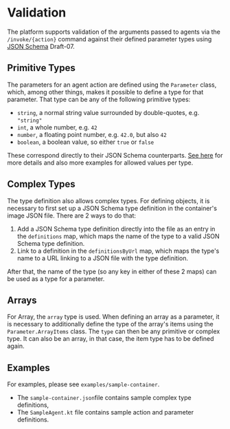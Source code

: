 # Validation

The platform supports validation of the arguments passed to agents via the 
`/invoke/{action}` command against their defined parameter types using 
[JSON Schema](https://json-schema.org/) Draft-07.

## Primitive Types

The parameters for an agent action are defined using the `Parameter` class,
which, among other things, makes it possible to define a type for that parameter.
That type can be any of the following primitive types:

* `string`, a normal string value surrounded by double-quotes, e.g. `"string"`
* `int`, a whole number, e.g. `42`
* `number`, a floating point number, e.g. `42.0`, but also `42`
* `boolean`, a boolean value, so either `true` or `false`

These correspond directly to their JSON Schema counterparts.
[See here](https://json-schema.org/understanding-json-schema/reference/type) 
for more details and also more examples for allowed values per type.

## Complex Types

The type definition also allows complex types. For defining objects, it is necessary to first set up a JSON Schema type definition
in the container's image JSON file. There are 2 ways to do that:

1.  Add a JSON Schema type definition directly into the file as an entry in the
    `definitions` map, which maps the name of the type to a valid JSON Schema type definition.
2. Link to a definition in the `definitionsByUrl` map, which maps the type's name
   to a URL linking to a JSON file with the type definition.

After that, the name of the type (so any key in either of these 2 maps) can 
be used as a type for a parameter.

## Arrays

For Array, the `array` type is used. When defining an array as a parameter, 
it is necessary to additionally define the type of the array's items using 
the `Parameter.ArrayItems` class. The `type` can then be any primitive 
or complex type. It can also be an array, in that case, the item type has to be 
defined again.

## Examples

For examples, please see `examples/sample-container`. 
* The `sample-container.json`file contains sample complex type definitions, 
* The `SampleAgent.kt` file contains sample action and parameter definitions.

